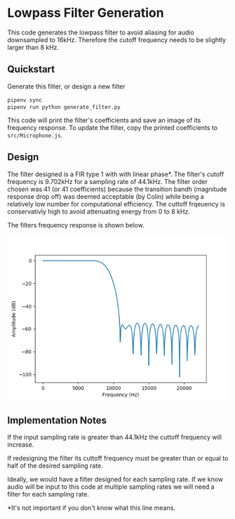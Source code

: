 # Lowpass Filter Generation

This code generates the lowpass filter to avoid aliasing for audio downsampled to 16kHz. Therefore the cutoff frequency needs to be slightly larger than 8 kHz.

## Quickstart

Generate this filter, or design a new filter
```
pipenv sync
pipenv run python generate_filter.py
```

This code will print the filter's coefficients and save an image of its frequency response. To update the filter, copy the printed coefficients to `src/Microphone.js`.

## Design

The filter designed is a FIR type 1 with with linear phase*. The filter's cutoff frequency is 9.702kHz for a sampling rate of 44.1kHz. The filter order chosen was 41 (or 41 coefficients) because the transition bandh (magnitude response drop off) was deemed acceptable (by Colin) while being a relatively low number for computational efficiency. The cuttoff frqeuency is conservativly high to avoid attenuating energy from 0 to 8 kHz.

The filters frequency response is shown below.

![Lowpass Filter Frequency Response](filter_frequency_response.png)

## Implementation Notes
If the input sampling rate is greater than 44.1kHz the cuttoff frequency will increase.

If redesigning the filter its cuttoff frequency must be greater than or equal to half of the desired sampling rate.

Ideally, we would have a filter designed for each sampling rate. If we know audio will be input to this code at multiple sampling rates we will need a filter for each sampling rate.

*It's not important if you don't know what this line means.